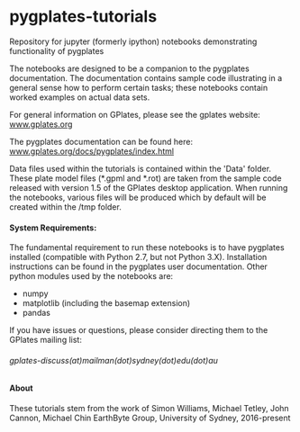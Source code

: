 # pygplates-tutorials
Repository for jupyter (formerly ipython) notebooks demonstrating functionality of pygplates

The notebooks are designed to be a companion to the pygplates documentation. The documentation contains sample 
code illustrating in a general sense how to perform certain tasks; these notebooks contain worked examples on actual
data sets.

For general information on GPlates, please see the gplates website:
www.gplates.org

The pygplates documentation can be found here:
www.gplates.org/docs/pygplates/index.html

Data files used within the tutorials is contained within the 'Data' folder. These plate model files (*.gpml and *.rot)
are taken from the sample code released with version 1.5 of the GPlates desktop application.
When running the notebooks, various files will be produced which by default will be created within the /tmp folder.

#### System Requirements:
The fundamental requirement to run these notebooks is to have pygplates installed (compatible with Python 2.7, but not Python 3.X). Installation instructions can be found in the pygplates user documentation.
Other python modules used by the notebooks are:
- numpy
- matplotlib (including the basemap extension)
- pandas

If you have issues or questions, please consider directing them to the GPlates mailing list:

###### gplates-discuss(at)mailman(dot)sydney(dot)edu(dot)au  

#### About 
These tutorials stem from the work of Simon Williams, Michael Tetley, John Cannon, Michael Chin 
EarthByte Group, University of Sydney, 2016-present
